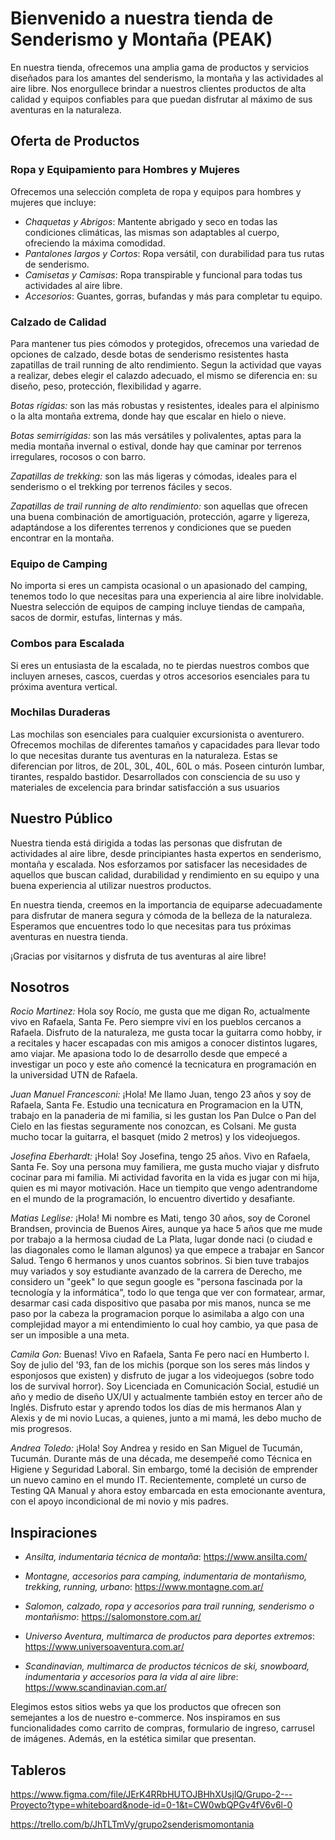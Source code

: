# Bienvenido a nuestra tienda de Senderismo y Montaña (PEAK)

En nuestra tienda, ofrecemos una amplia gama de productos y servicios diseñados para los amantes del senderismo, la montaña y las actividades al aire libre. Nos enorgullece brindar a nuestros clientes productos de alta calidad y equipos confiables para que puedan disfrutar al máximo de sus aventuras en la naturaleza.

## Oferta de Productos

### Ropa y Equipamiento para Hombres y Mujeres

Ofrecemos una selección completa de ropa y equipos para hombres y mujeres que incluye:

- *Chaquetas y Abrigos*: Mantente abrigado y seco en todas las condiciones climáticas, las mismas son adaptables al cuerpo, ofreciendo la máxima comodidad.
- *Pantalones largos y Cortos*: Ropa versátil, con durabilidad para tus rutas de senderismo.
- *Camisetas y Camisas*: Ropa transpirable y funcional para todas tus actividades al aire libre.
- *Accesorios*: Guantes, gorras, bufandas y más para completar tu equipo.

### Calzado de Calidad

Para mantener tus pies cómodos y protegidos, ofrecemos una variedad de opciones de calzado, desde botas de senderismo resistentes hasta zapatillas de trail running de alto rendimiento. Segun la actividad que vayas a realizar, debes elegir el calazdo adecuado, el mismo se diferencia en: su diseño, peso, protección, flexibilidad y agarre.

*Botas rígidas:* son las más robustas y resistentes, ideales para el alpinismo o la alta montaña extrema, donde hay que escalar en hielo o nieve.

*Botas semirrígidas:* son las más versátiles y polivalentes, aptas para la media montaña invernal o estival, donde hay que caminar por terrenos irregulares, rocosos o con barro.

*Zapatillas de trekking:* son las más ligeras y cómodas, ideales para el senderismo o el trekking por terrenos fáciles y secos.

*Zapatillas de trail running de alto rendimiento:* son aquellas que ofrecen una buena combinación de amortiguación, protección, agarre y ligereza, adaptándose a los diferentes terrenos y condiciones que se pueden encontrar en la montaña. 
### Equipo de Camping

No importa si eres un campista ocasional o un apasionado del camping, tenemos todo lo que necesitas para una experiencia al aire libre inolvidable. Nuestra selección de equipos de camping incluye tiendas de campaña, sacos de dormir, estufas, linternas y más.

### Combos para Escalada

Si eres un entusiasta de la escalada, no te pierdas nuestros combos que incluyen arneses, cascos, cuerdas y otros accesorios esenciales para tu próxima aventura vertical.

### Mochilas Duraderas

Las mochilas son esenciales para cualquier excursionista o aventurero. Ofrecemos mochilas de diferentes tamaños y capacidades para llevar todo lo que necesitas durante tus aventuras en la naturaleza. Estas se diferencian por litros, de 20L, 30L, 40L, 60L o más.
Poseen cinturón lumbar, tirantes, respaldo  bastidor. Desarrollados con consciencia de su uso y materiales de excelencia para brindar satisfacción a sus usuarios
## Nuestro Público

Nuestra tienda está dirigida a todas las personas que disfrutan de actividades al aire libre, desde principiantes hasta expertos en senderismo, montaña y escalada. Nos esforzamos por satisfacer las necesidades de aquellos que buscan calidad, durabilidad y rendimiento en su equipo y una buena experiencia al utilizar nuestros productos.

En nuestra tienda, creemos en la importancia de equiparse adecuadamente para disfrutar de manera segura y cómoda de la belleza de la naturaleza. Esperamos que encuentres todo lo que necesitas para tus próximas aventuras en nuestra tienda.

¡Gracias por visitarnos y disfruta de tus aventuras al aire libre!

## Nosotros
*Rocio Martinez:* Hola soy Rocío, me gusta que me digan Ro, actualmente vivo en Rafaela, Santa Fe. Pero siempre viví en los pueblos cercanos a Rafaela. Disfruto de la naturaleza, me gusta tocar la guitarra como hobby, ir a recitales y hacer escapadas con mis amigos a conocer distintos lugares, amo viajar. Me apasiona todo lo de desarrollo desde que empecé a investigar un poco y este año comencé la tecnicatura en programación en la universidad UTN de Rafaela.

*Juan Manuel Francesconi:* ¡Hola! Me llamo Juan, tengo 23 años y soy de Rafaela, Santa Fe. Estudio una tecnicatura en Programacion en la UTN, trabajo en la panaderia de mi familia, si les gustan los Pan Dulce o Pan del Cielo en las fiestas seguramente nos conozcan, es Colsani. Me gusta mucho tocar la guitarra, el basquet (mido 2 metros) y los videojuegos. 

*Josefina Eberhardt:* ¡Hola! Soy Josefina, tengo 25 años. Vivo en Rafaela, Santa Fe. Soy una persona muy familiera, me gusta mucho viajar y disfruto cocinar para mi familia. Mi actividad favorita en la vida es jugar con mi hija, quien es mi mayor motivación. Hace un tiempito que vengo adentrandome en el mundo de la programación, lo encuentro divertido y desafiante. 

*Matias Leglise:* ¡Hola! Mi nombre es Mati, tengo 30 años, soy de Coronel Brandsen, provincia de Buenos Aires, aunque ya hace 5 años que me mude por trabajo a la hermosa ciudad de La Plata, lugar donde naci (o ciudad e las diagonales como le llaman algunos) ya que empece a trabajar en Sancor Salud. Tengo 6 hermanos y unos cuantos sobrinos. Si bien tuve trabajos muy variados y soy estudiante avanzado de la carrera de Derecho, me considero un "geek" lo que segun google es "persona fascinada por la tecnología y la informática", todo lo que tenga que ver con formatear, armar, desarmar casi cada dispositivo que pasaba por mis manos, nunca se me paso por la cabeza la programacion porque lo asimilaba a algo con una complejidad mayor a mi entendimiento lo cual hoy cambio, ya que pasa de ser un imposible a una meta. 

*Camila Gon:* Buenas! Vivo en Rafaela, Santa Fe pero nací en Humberto I. Soy de julio del '93, fan de los michis (porque son los seres más lindos y esponjosos que existen) y disfruto de jugar a los videojuegos (sobre todo los de survival horror). Soy Licenciada en Comunicación Social, estudié un año y medio de diseño UX/UI y actualmente también estoy en tercer año de Inglés. Disfruto estar y aprendo todos los días de mis hermanos Alan y Alexis y de mi novio Lucas, a quienes, junto a mi mamá, les debo mucho de mis progresos. 

*Andrea Toledo:* ¡Hola! Soy Andrea y resido en San Miguel de Tucumán, Tucumán. Durante más de una década, me desempeñé como Técnica en Higiene y Seguridad Laboral. Sin embargo, tomé la decisión de emprender un nuevo camino en el mundo IT. Recientemente, completé un curso de Testing QA Manual y ahora estoy embarcada en esta emocionante aventura, con el apoyo incondicional de mi novio y mis padres.

## Inspiraciones 

- *Ansilta, indumentaria técnica de montaña*:  https://www.ansilta.com/ 

- *Montagne, accesorios para camping, indumentaria de montañismo, trekking, running, urbano*: https://www.montagne.com.ar/ 

- *Salomon, calzado, ropa y accesorios para trail running, senderismo o montañismo*:
https://salomonstore.com.ar/ 

- *Universo Aventura, multimarca de productos para deportes extremos*: https://www.universoaventura.com.ar/

- *Scandinavian, multimarca de productos técnicos de ski, snowboard, indumentaria y accesorios para la vida al aire libre*: https://www.scandinavian.com.ar/ 

Elegimos estos sitios webs ya que los productos que ofrecen son semejantes a los de nuestro e-commerce. Nos inspiramos en sus funcionalidades como carrito de compras, formulario de ingreso, carrusel de imágenes. Además, en la estética similar que presentan. 

## Tableros
https://www.figma.com/file/JErK4RRbHUTOJBHhXUsjlQ/Grupo-2---Proyecto?type=whiteboard&node-id=0-1&t=CW0wbQPGv4fV6v6l-0 

https://trello.com/b/JhTLTmVy/grupo2senderismomontania